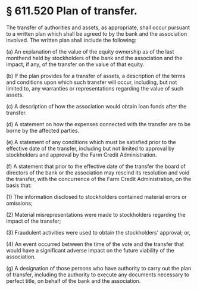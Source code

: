 # § 611.520   Plan of transfer.

The transfer of authorities and assets, as appropriate, shall occur pursuant to a written plan which shall be agreed to by the bank and the association involved. The written plan shall include the following:


(a) An explanation of the value of the equity ownership as of the last monthend held by stockholders of the bank and the association and the impact, if any, of the transfer on the value of that equity.


(b) If the plan provides for a transfer of assets, a description of the terms and conditions upon which such transfer will occur, including, but not limited to, any warranties or representations regarding the value of such assets.


(c) A description of how the association would obtain loan funds after the transfer.


(d) A statement on how the expenses connected with the transfer are to be borne by the affected parties.


(e) A statement of any conditions which must be satisfied prior to the effective date of the transfer, including but not limited to approval by stockholders and approval by the Farm Credit Administration.


(f) A statement that prior to the effective date of the transfer the board of directors of the bank or the association may rescind its resolution and void the transfer, with the concurrence of the Farm Credit Administration, on the basis that:


(1) The information disclosed to stockholders contained material errors or omissions;


(2) Material misrepresentations were made to stockholders regarding the impact of the transfer;


(3) Fraudulent activities were used to obtain the stockholders' approval; or,


(4) An event occurred between the time of the vote and the transfer that would have a significant adverse impact on the future viability of the association.


(g) A designation of those persons who have authority to carry out the plan of transfer, including the authority to execute any documents necessary to perfect title, on behalf of the bank and the association.




